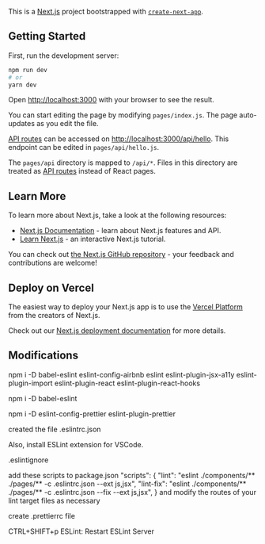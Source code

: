 This is a [Next.js](https://nextjs.org/) project bootstrapped with [`create-next-app`](https://github.com/vercel/next.js/tree/canary/packages/create-next-app).

## Getting Started

First, run the development server:

```bash
npm run dev
# or
yarn dev
```

Open [http://localhost:3000](http://localhost:3000) with your browser to see the result.

You can start editing the page by modifying `pages/index.js`. The page auto-updates as you edit the file.

[API routes](https://nextjs.org/docs/api-routes/introduction) can be accessed on [http://localhost:3000/api/hello](http://localhost:3000/api/hello). This endpoint can be edited in `pages/api/hello.js`.

The `pages/api` directory is mapped to `/api/*`. Files in this directory are treated as [API routes](https://nextjs.org/docs/api-routes/introduction) instead of React pages.

## Learn More

To learn more about Next.js, take a look at the following resources:

- [Next.js Documentation](https://nextjs.org/docs) - learn about Next.js features and API.
- [Learn Next.js](https://nextjs.org/learn) - an interactive Next.js tutorial.

You can check out [the Next.js GitHub repository](https://github.com/vercel/next.js/) - your feedback and contributions are welcome!

## Deploy on Vercel

The easiest way to deploy your Next.js app is to use the [Vercel Platform](https://vercel.com/new?utm_medium=default-template&filter=next.js&utm_source=create-next-app&utm_campaign=create-next-app-readme) from the creators of Next.js.

Check out our [Next.js deployment documentation](https://nextjs.org/docs/deployment) for more details.

## Modifications

npm i -D babel-eslint eslint-config-airbnb eslint eslint-plugin-jsx-a11y eslint-plugin-import eslint-plugin-react eslint-plugin-react-hooks

npm i -D babel-eslint

npm i -D eslint-config-prettier eslint-plugin-prettier

created the file .eslintrc.json

Also, install ESLint extension for VSCode.

.eslintignore

add these scripts to package.json 
"scripts": {
    "lint": "eslint ./components/** ./pages/** -c .eslintrc.json --ext js,jsx",
    "lint-fix": "eslint ./components/** ./pages/** -c .eslintrc.json --fix --ext js,jsx",
}
and modify the routes of your lint target files as necessary

create .prettierrc file

CTRL+SHIFT+p
ESLint: Restart ESLint Server